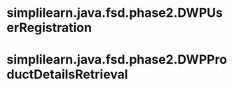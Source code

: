 # simplilearn.java.fsd.phase2.DWPUserRegistration
# simplilearn.java.fsd.phase2.DWPProductDetailsRetrieval

